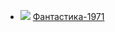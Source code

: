 * ![](/books/sf/Сергей%20Смирнов/Фантастика-1971.jpg) [Фантастика-1971](/books/sf/Сергей%20Смирнов/Фантастика-1971)